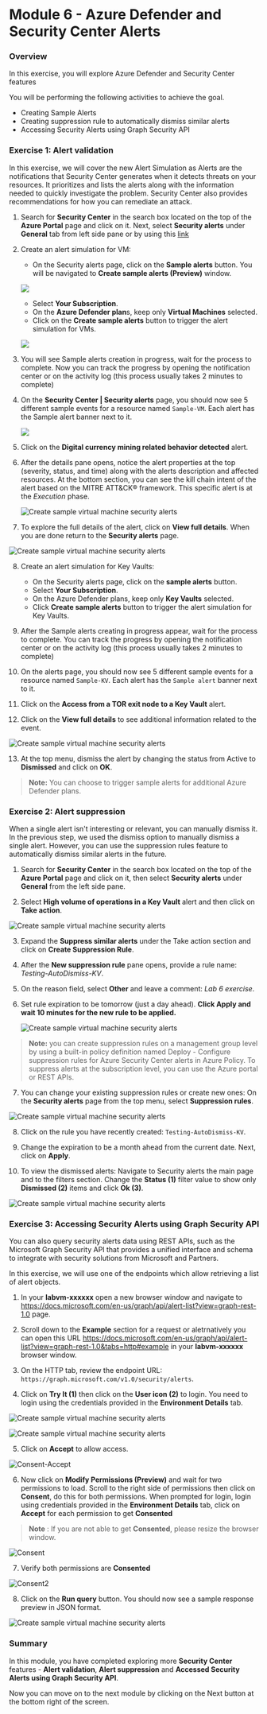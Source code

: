 # Module 6 - Azure Defender and Security Center Alerts

### Overview

In this exercise, you will explore Azure Defender and Security Center features

You will be performing the following activities to achieve the goal.

* Creating Sample Alerts
* Creating suppression rule to automatically dismiss similar alerts
* Accessing Security Alerts using Graph Security API

### Exercise 1: Alert validation

In this exercise, we will cover the new Alert Simulation as Alerts are the notifications that Security Center generates when it detects threats on your resources. It prioritizes and lists the alerts along with the information needed to quickly investigate the problem. Security Center also provides recommendations for how you can remediate an attack.

1. Search for **Security Center** in the search box located on the top of the **Azure Portal** page and click on it. Next, select **Security alerts** under **General** tab from left side pane or by using this [link](https://portal.azure.com/?feature.argsecurityalerts=true&feature.customportal=false#blade/Microsoft_Azure_Security/SecurityMenuBlade/7)

2. Create an alert simulation for VM:
    - On the Security alerts page, click on the **Sample alerts** button. You will be navigated to **Create sample alerts (Preview)** window.
    
    ![](../Images/securityalert.png)
    
    - Select **Your Subscription**.
    - On the **Azure Defender plan**s, keep only **Virtual Machines** selected.
    - Click on the **Create sample alerts** button to trigger the alert simulation for VMs.

     ![](../Images/createalerts1.png)

3. You will see Sample alerts creation in progress, wait for the process to complete. Now you can track the progress by opening the notification center or on the activity log (this process usually takes 2 minutes to complete)

4. On the **Security Center | Security alerts** page, you should now see 5 different sample events for a resource named `Sample-VM`. Each alert has the Sample alert banner next to it.

    ![](../Images/m6ex1step5.png)

5. Click on the **Digital currency mining related behavior detected** alert.

6. After the details pane opens, notice the alert properties at the top (severity, status, and time) along with the alerts description and affected resources. At the bottom section, you can see the kill chain intent of the alert based on the MITRE ATT&CK® framework. This specific alert is at the *Execution* phase.

   ![Create sample virtual machine security alerts](../Images/m6ex1step7.png)

7. To explore the full details of the alert, click on **View full details**. When you are done return to the **Security alerts** page.

![Create sample virtual machine security alerts](https://github.com/CloudLabsAI-Azure/AIW-Security-Immersion/blob/main/Labs/Images/m6ex1step8.png?raw=true)

8.	Create an alert simulation for Key Vaults:
    - On the Security alerts page, click on the **sample alerts** button.
    - Select **Your Subscription**.
    - On the Azure Defender plans, keep only **Key Vaults** selected.
    - Click **Create sample alerts** button to trigger the alert simulation for Key Vaults.
    
9.	After the Sample alerts creating in progress appear, wait for the process to complete. You can track the progress by opening the notification center or on the activity log (this process usually takes 2 minutes to complete)

10.	On the alerts page, you should now see 5 different sample events for a resource named `Sample-KV`. Each alert has the `Sample alert` banner next to it.

11.	Click on the **Access from a TOR exit node to a Key Vault** alert.

12. Click on the **View full details** to see additional information related to the event.

![Create sample virtual machine security alerts](https://github.com/CloudLabsAI-Azure/AIW-Security-Immersion/blob/main/Labs/Images/TOR-exit-node.png?raw=true)

13.	At the top menu, dismiss the alert by changing the status from Active to **Dismissed** and click on **OK**.

> **Note:** You can choose to trigger sample alerts for additional Azure Defender plans.

### Exercise 2: Alert suppression

When a single alert isn't interesting or relevant, you can manually dismiss it.
In the previous step, we used the dismiss option to manually dismiss a single alert. However, you can use the suppression rules feature to automatically dismiss similar alerts in the future.

1. Search for **Security Center** in the search box located on the top of the **Azure Portal** page and click on it, then select **Security alerts** under **General** from the left side pane.

2. Select **High volume of operations in a Key Vault** alert and then click on **Take action**.

![Create sample virtual machine security alerts](../Images/m6ex2step2.png)

3. Expand the **Suppress similar alerts** under the Take action section and click on **Create Suppression Rule**.

4. After the **New suppression rule** pane opens, provide a rule name: *Testing-AutoDismiss-KV*.

5. On the reason field, select **Other** and leave a comment: *Lab 6 exercise*.

6. Set rule expiration to be tomorrow (just a day ahead). **Click Apply and wait 10 minutes for the new rule to be applied.**

    ![Create sample virtual machine security alerts](../Images/Create-Suppression-Rule1.png)

> **Note:** you can create suppression rules on a management group level by using a built-in policy definition named Deploy - Configure suppression rules for Azure Security Center alerts in Azure Policy. To suppress alerts at the subscription level, you can use the Azure portal or REST APIs.

7. You can change your existing suppression rules or create new ones: On the **Security alerts** page from the top menu, select **Suppression rules**. 

![Create sample virtual machine security alerts](../Images/m6ex2step7.png)

8. Click on the rule you have recently created: `Testing-AutoDismiss-KV`.

9. Change the expiration to be a month ahead from the current date. Next, click on **Apply**.

10. To view the dismissed alerts: Navigate to Security alerts the main page and to the filters section. Change the **Status (1)** filter value to show only **Dismissed (2)** items and click **Ok (3)**.

![Create sample virtual machine security alerts](../Images/m6ex2step10.png)

### Exercise 3: Accessing Security Alerts using Graph Security API

You can also query security alerts data using REST APIs, such as the Microsoft Graph Security API that provides a unified interface and schema to integrate with security solutions from Microsoft and Partners.

In this exercise, we will use one of the endpoints which allow retrieving a list of alert objects.

1. In your **labvm-xxxxxx** open a new browser window and navigate to https://docs.microsoft.com/en-us/graph/api/alert-list?view=graph-rest-1.0 page.

2. Scroll down to the **Example** section for a request or aletrnatively you can open this URL https://docs.microsoft.com/en-us/graph/api/alert-list?view=graph-rest-1.0&tabs=http#example in your **labvm-xxxxxx** browser window.

3. On the HTTP tab, review the endpoint URL: `https://graph.microsoft.com/v1.0/security/alerts`.

4. Click on **Try It (1)** then click on the **User icon (2)** to login. You need to login using the credentials provided in the **Environment Details** tab.

![Create sample virtual machine security alerts](../Images/m6ex3step4.png)

![Create sample virtual machine security alerts](../Images/m6ex3step4(1).png)

5. Click on **Accept** to allow access.

![Consent-Accept](../Images/m6ex3step5.png)

6. Now click on **Modify Permissions (Preview)** and wait for two permissions to load. Scroll to the right side of permissions then click on **Consent**, do this for both permissions. When prompted for login, login using credentials provided in the **Environment Details** tab, click on **Accept** for each permission to get **Consented**

> **Note** : If you are not able to get **Consented**, please resize the browser window.

![Consent](../Images/m6ex3step6.png)

7. Verify both permissions are **Consented**

![Consent2](../Images/m6ex3step7.png)

8. Click on the **Run query** button. You should now see a sample response preview in JSON format.

![Create sample virtual machine security alerts](../Images/get.png)

### Summary

In this module, you have completed exploring more **Security Center** features - **Alert validation**, **Alert suppression** and **Accessed Security Alerts using Graph Security API**.

Now you can move on to the next module by clicking on the Next button at the bottom right of the screen.
